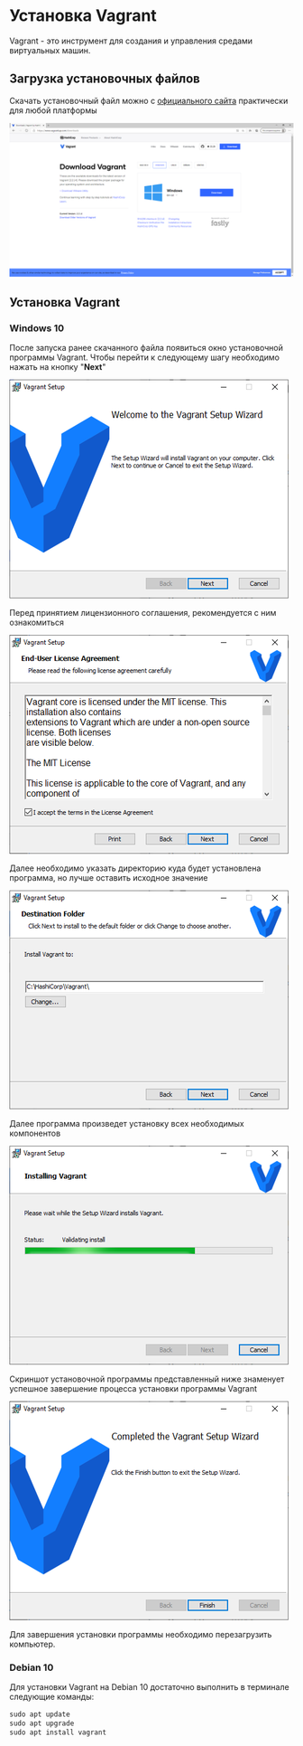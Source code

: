 # Установка Vagrant

Vagrant - это инструмент для создания и управления средами виртуальных машин.

## Загрузка установочных файлов

Скачать установочный файл можно с [официального сайта](https://www.vagrantup.com/downloads) практически для любой платформы

![ &#x420;&#x438;&#x441;&#x443;&#x43D;&#x43E;&#x43A; 2 &#x2014; &#x421;&#x442;&#x440;&#x430;&#x43D;&#x438;&#x446;&#x430; &#x437;&#x430;&#x433;&#x440;&#x443;&#x437;&#x43A;&#x438; &#x443;&#x441;&#x442;&#x430;&#x43D;&#x43E;&#x432;&#x43E;&#x447;&#x43D;&#x43E;&#x433;&#x43E; &#x43F;&#x430;&#x43A;&#x435;&#x442;&#x430; VirtualBox](../../.gitbook/assets/zagruzka-failov.png)

## Установка Vagrant

### Windows 10

После запуска ранее скачанного файла появиться окно установочной программы Vagrant. Чтобы перейти к следующему шагу необходимо нажать на кнопку "**Next**"

![](../../.gitbook/assets/1-etap-ustanovki-glavnoe-okno.png)

Перед принятием лицензионного соглашения, рекомендуется с ним ознакомиться 

![](../../.gitbook/assets/2-etap-ustanovki-polzovatlskoe-soglashenie.png)

Далее необходимо указать директорию куда будет установлена программа, но лучше оставить исходное значение

![](../../.gitbook/assets/3-etap-ustanovki-put-ustanovki.png)

Далее программа произведет установку всех необходимых компонентов 

![](../../.gitbook/assets/4-etap-ustanovki-process-ustanovki-.png)

Скриншот установочной программы представленный ниже знаменует успешное завершение процесса установки программы Vagrant

![](../../.gitbook/assets/5-etap-ustanovki-okonchanie-u-ustanovki-.png)

Для завершения установки программы необходимо перезагрузить компьютер.

### Debian 10

Для установки Vagrant на Debian 10 достаточно выполнить в терминале следующие команды: 

```text
sudo apt update
sudo apt upgrade
sudo apt install vagrant
```

